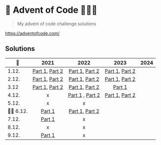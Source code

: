 # 🎄 Advent of Code 👨🏻‍💻
> My advent of code challenge solutions

https://adventofcode.com/

## Solutions
| 📅   |      2021     |      2022      |       2023       |       2024       |
|----------|:-------------:|:-------------:|:-------------:|:-------------:|
| 1.12. | [Part 1](https://github.com/patrikmasiar/advent-of-code/blob/main/2021/day1/part1.java), [Part 2](https://github.com/patrikmasiar/advent-of-code/blob/main/2021/day1/part2.java)  | [Part 1](https://github.com/patrikmasiar/advent-of-code/blob/main/2022/day1/part1.java), [Part 2](https://github.com/patrikmasiar/advent-of-code/blob/main/2022/day1/part2.java) | [Part 1](https://github.com/patrikmasiar/advent-of-code/blob/main/2023/day1/part1.java), [Part 2](https://github.com/patrikmasiar/advent-of-code/blob/main/2023/day1/part2.java) |
| 2.12. |   [Part 1](https://github.com/patrikmasiar/advent-of-code/blob/main/2021/day2/part1.java),  [Part 2](https://github.com/patrikmasiar/advent-of-code/blob/main/2021/day2/part2.java)   | [Part 1](https://github.com/patrikmasiar/advent-of-code/blob/main/2022/day2/part1.java), [Part 2](https://github.com/patrikmasiar/advent-of-code/blob/main/2022/day2/part2.java)  |  [Part 1](https://github.com/patrikmasiar/advent-of-code/blob/main/2023/day2/part1.java), [Part 2](https://github.com/patrikmasiar/advent-of-code/blob/main/2023/day2/part2.java) |
| 3.12 | [Part 1](https://github.com/patrikmasiar/advent-of-code/blob/main/2021/day3/part1.java), [Part 2](https://github.com/patrikmasiar/advent-of-code/blob/main/2021/day3/part2.java)  |  [Part 1](https://github.com/patrikmasiar/advent-of-code/blob/main/2022/day3/part1.java), [Part 2](https://github.com/patrikmasiar/advent-of-code/blob/main/2022/day3/part2.java)  |[Part 1](https://github.com/patrikmasiar/advent-of-code/blob/main/2023/day3/part1.java) |
| 4.12. | x | [Part 1](https://github.com/patrikmasiar/advent-of-code/blob/main/2022/day4/part1.java) , [Part 2](https://github.com/patrikmasiar/advent-of-code/blob/main/2022/day4/part2.java)| [Part 1](https://github.com/patrikmasiar/advent-of-code/blob/main/2023/day4/part1.java), [Part 2](https://github.com/patrikmasiar/advent-of-code/blob/main/2023/day4/part2.java) |
| 5.12. | x | x |
| 🎅🏼 6.12. | [Part 1](https://github.com/patrikmasiar/advent-of-code/blob/main/2021/day6/part1.java) | [Part 1](https://github.com/patrikmasiar/advent-of-code/blob/main/2022/day6/part1.java), [Part 2](https://github.com/patrikmasiar/advent-of-code/blob/main/2022/day6/part2.java) |
| 7.12. | [Part 1](https://github.com/patrikmasiar/advent-of-code/blob/main/2021/day7/part1.java) |x| 
| 8.12. | x | x |
| 9.12. | [Part 1](https://github.com/patrikmasiar/advent-of-code/blob/main/2021/day9/part1.java) |x|
